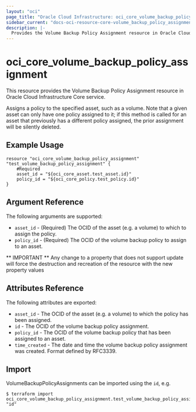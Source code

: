 ```yaml
---
layout: "oci"
page_title: "Oracle Cloud Infrastructure: oci_core_volume_backup_policy_assignment"
sidebar_current: "docs-oci-resource-core-volume_backup_policy_assignment"
description: |-
  Provides the Volume Backup Policy Assignment resource in Oracle Cloud Infrastructure Core service
---
```


# oci_core_volume_backup_policy_assignment
This resource provides the Volume Backup Policy Assignment resource in Oracle Cloud Infrastructure Core service.

Assigns a policy to the specified asset, such as a volume. Note that a given asset can
only have one policy assigned to it; if this method is called for an asset that previously
has a different policy assigned, the prior assignment will be silently deleted.


## Example Usage

```hcl
resource "oci_core_volume_backup_policy_assignment" "test_volume_backup_policy_assignment" {
	#Required
	asset_id = "${oci_core_asset.test_asset.id}"
	policy_id = "${oci_core_policy.test_policy.id}"
}
```

## Argument Reference

The following arguments are supported:

* `asset_id` - (Required) The OCID of the asset (e.g. a volume) to which to assign the policy.
* `policy_id` - (Required) The OCID of the volume backup policy to assign to an asset.


** IMPORTANT **
Any change to a property that does not support update will force the destruction and recreation of the resource with the new property values

## Attributes Reference

The following attributes are exported:

* `asset_id` - The OCID of the asset (e.g. a volume) to which the policy has been assigned.
* `id` - The OCID of the volume backup policy assignment.
* `policy_id` - The OCID of the volume backup policy that has been assigned to an asset.
* `time_created` - The date and time the volume backup policy assignment was created. Format defined by RFC3339. 

## Import

VolumeBackupPolicyAssignments can be imported using the `id`, e.g.

```
$ terraform import oci_core_volume_backup_policy_assignment.test_volume_backup_policy_assignment "id"
```

